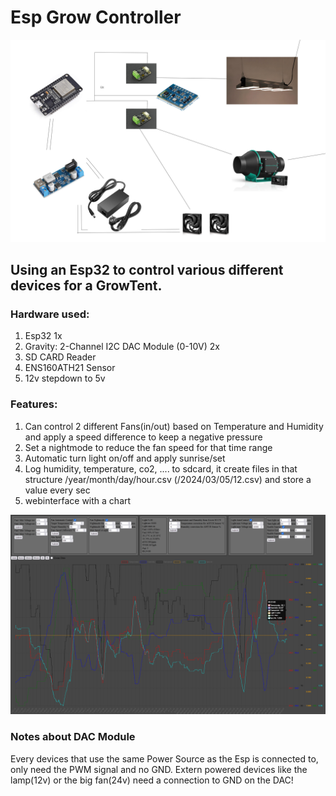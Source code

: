 # Esp Grow Controller

![](/connect.jpg)

## Using an Esp32 to control various different devices for a GrowTent.
### Hardware used:

1. Esp32 1x
2. Gravity: 2-Channel I2C DAC Module (0-10V) 2x
3. SD CARD Reader 
4. ENS160ATH21 Sensor
5. 12v stepdown to 5v

### Features:
1. Can control 2 different Fans(in/out) based on Temperature and Humidity and apply a speed difference to keep a negative pressure
2. Set a nightmode to reduce the fan speed for that time range
3. Automatic turn light on/off and apply sunrise/set
4. Log humidity, temperature, co2, .... to sdcard, it create files in that structure /year/month/day/hour.csv (/2024/03/05/12.csv) and store a value every sec
5. webinterface with a chart

![](/web.jpg)

### Notes about DAC Module
Every devices that use the same Power Source as the Esp is connected to,
only need the PWM signal and no GND.
Extern powered devices like the lamp(12v) or the big fan(24v) need a connection to GND on the DAC!
